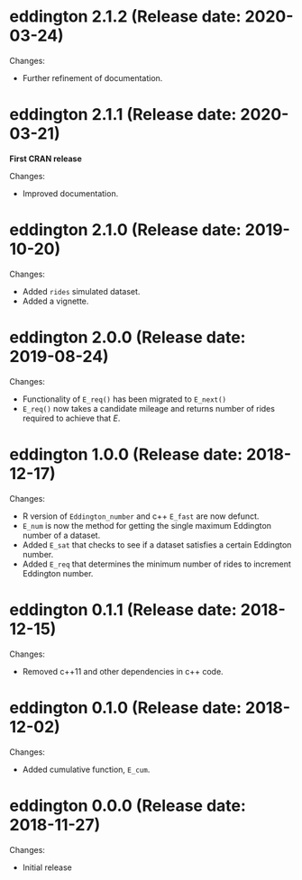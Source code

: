 # eddington 2.1.2 (Release date: 2020-03-24)

Changes:

- Further refinement of documentation.

# eddington 2.1.1 (Release date: 2020-03-21)

**First CRAN release**

Changes:

- Improved documentation.

# eddington 2.1.0 (Release date: 2019-10-20)

Changes:

- Added `rides` simulated dataset.
- Added a vignette.

# eddington 2.0.0 (Release date: 2019-08-24)

Changes:

- Functionality of `E_req()` has been migrated to `E_next()`
- `E_req()` now takes a candidate mileage and returns number of rides required to achieve that _E_.

# eddington 1.0.0 (Release date: 2018-12-17)

Changes:

- R version of `Eddington_number` and c++ `E_fast` are now defunct.
- `E_num` is now the method for getting the single maximum Eddington number of a dataset.
- Added `E_sat` that checks to see if a dataset satisfies a certain Eddington number.
- Added `E_req` that determines the minimum number of rides to increment Eddington number.

# eddington 0.1.1 (Release date: 2018-12-15)

Changes:

- Removed c++11 and other dependencies in c++ code.

# eddington 0.1.0 (Release date: 2018-12-02)

Changes:

- Added cumulative function, `E_cum`.

# eddington 0.0.0 (Release date: 2018-11-27)

Changes:

- Initial release
